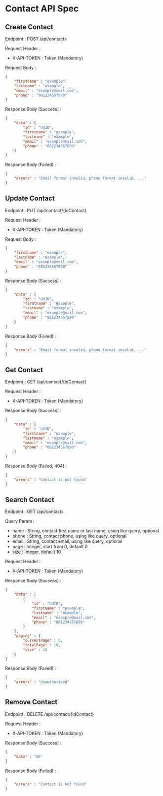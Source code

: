 # Contact API Spec

## Create Contact

Endpoint : POST /api/contacts

Request Header :

- X-API-TOKEN : Token (Mandatory)

Request Body :

```json
{
    "firstname" : "example",
    "lastname" : "example",
    "email" : "example@mail.com",
    "phone" : "081234567890"
}
```

Response Body (Success) :

```json
{
    "data" : {
        "id" : "UUID",
        "firstname" : "example",
        "lastname" : "example",
        "email" : "example@mail.com",
        "phone" : "081234567890"
    }
}
```

Response Body (Failed) :

```json
{
    "errors" : "Email format invalid, phone format invalid, ..."
}
```

## Update Contact

Endpoint : PUT /api/contact/{idContact}

Request Header :

- X-API-TOKEN : Token (Mandatory)

Request Body :

```json
{
    "firstname" : "example",
    "lastname" : "example",
    "email" : "example@mail.com",
    "phone" : "081234567890"
}
```

Response Body (Success) :

```json
{
    "data" : {
        "id" : "UUID",
        "firstname" : "example",
        "lastname" : "example",
        "email" : "example@mail.com",
        "phone" : "081234567890"
    }
}
```

Response Body (Failed) :

```json
{
    "errors" : "Email format invalid, phone format invalid, ..."
}
```

## Get Contact 

Endpoint : GET /api/contact/{idContact}

Request Header :

- X-API-TOKEN : Token (Mandatory)

Response Body (Success) :

```json
{
    "data" : {
        "id" : "UUID",
        "firstname" : "example",
        "lastname" : "example",
        "email" : "example@mail.com",
        "phone" : "081234567890"
    }
}
```

Response Body (Failed, 404) :

```json
{
    "errors" : "Contact is not found"
}
```

## Search Contact 

Endpoint : GET /api/contacts

Query Param :

- name : String, contact first name or last name, using like query, optional
- phone : String, contact phone, using like query, optional
- email : String, contact email, using like query, optional
- page : Integer, start from 0, default 0
- size : Integer, default 10

Request Header :

- X-API-TOKEN : Token (Mandatory)

Response Body (Success) :

```json
{
    "data" : [
        {
            "id" : "UUID",
            "firstname" : "example",
            "lastname" : "example",
            "email" : "example@mail.com",
            "phone" : "081234567890"
        }
    ],
    "paging" : {
        "currentPage" : 0,
        "totalPage" : 10,
        "size" : 10
    }
}
```

Response Body (Failed) :

```json
{
    "errors" : "Unauthorized"
}
```

## Remove Contact

Endpoint : DELETE /api/contact/{idContact}

Request Header :

- X-API-TOKEN : Token (Mandatory)

Response Body (Success) :

```json
{
    "data" : "OK"
}
```

Response Body (Failed) :

```json
{
    "errors" : "Contact is not found"
}
```